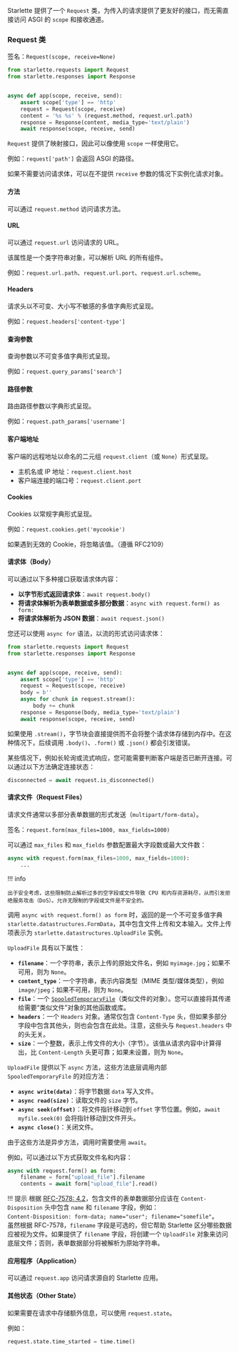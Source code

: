 
Starlette 提供了一个 `Request` 类，为传入的请求提供了更友好的接口，而无需直接访问 ASGI 的 `scope` 和接收通道。

### Request 类

签名：`Request(scope, receive=None)`

```python
from starlette.requests import Request
from starlette.responses import Response


async def app(scope, receive, send):
    assert scope['type'] == 'http'
    request = Request(scope, receive)
    content = '%s %s' % (request.method, request.url.path)
    response = Response(content, media_type='text/plain')
    await response(scope, receive, send)
```

`Request` 提供了映射接口，因此可以像使用 `scope` 一样使用它。

例如：`request['path']` 会返回 ASGI 的路径。

如果不需要访问请求体，可以在不提供 `receive` 参数的情况下实例化请求对象。

#### 方法

可以通过 `request.method` 访问请求方法。

#### URL

可以通过 `request.url` 访问请求的 URL。

该属性是一个类字符串对象，可以解析 URL 的所有组件。

例如：`request.url.path`、`request.url.port`、`request.url.scheme`。

#### Headers

请求头以不可变、大小写不敏感的多值字典形式呈现。

例如：`request.headers['content-type']`

#### 查询参数

查询参数以不可变多值字典形式呈现。

例如：`request.query_params['search']`

#### 路径参数

路由路径参数以字典形式呈现。

例如：`request.path_params['username']`

#### 客户端地址

客户端的远程地址以命名的二元组 `request.client`（或 `None`）形式呈现。

- 主机名或 IP 地址：`request.client.host`
- 客户端连接的端口号：`request.client.port`

#### Cookies

Cookies 以常规字典形式呈现。

例如：`request.cookies.get('mycookie')`

如果遇到无效的 Cookie，将忽略该值。（遵循 RFC2109）

#### 请求体（Body）

可以通过以下多种接口获取请求体内容：

- **以字节形式返回请求体**：`await request.body()`
- **将请求体解析为表单数据或多部分数据**：`async with request.form() as form:`
- **将请求体解析为 JSON 数据**：`await request.json()`

您还可以使用 `async for` 语法，以流的形式访问请求体：

```python
from starlette.requests import Request
from starlette.responses import Response


async def app(scope, receive, send):
    assert scope['type'] == 'http'
    request = Request(scope, receive)
    body = b''
    async for chunk in request.stream():
        body += chunk
    response = Response(body, media_type='text/plain')
    await response(scope, receive, send)
```

如果使用 `.stream()`，字节块会直接提供而不会将整个请求体存储到内存中。在这种情况下，后续调用 `.body()`、`.form()` 或 `.json()` 都会引发错误。

某些情况下，例如长轮询或流式响应，您可能需要判断客户端是否已断开连接。可以通过以下方法确定连接状态：

```python
disconnected = await request.is_disconnected()
```

#### 请求文件（Request Files）

请求文件通常以多部分表单数据的形式发送（`multipart/form-data`）。

签名：`request.form(max_files=1000, max_fields=1000)`

可以通过 `max_files` 和 `max_fields` 参数配置最大字段数或最大文件数：

```python
async with request.form(max_files=1000, max_fields=1000):
    ...
```

!!! info

    出于安全考虑，这些限制防止解析过多的空字段或文件导致 CPU 和内存资源耗尽，从而引发拒绝服务攻击（DoS）。允许无限制的字段或文件是不安全的。

调用 `async with request.form() as form` 时，返回的是一个不可变多值字典 `starlette.datastructures.FormData`，其中包含文件上传和文本输入。文件上传项表示为 `starlette.datastructures.UploadFile` 实例。

`UploadFile` 具有以下属性：

- **`filename`**：一个字符串，表示上传的原始文件名，例如 `myimage.jpg`；如果不可用，则为 `None`。
- **`content_type`**：一个字符串，表示内容类型（MIME 类型/媒体类型），例如 `image/jpeg`；如果不可用，则为 `None`。
- **`file`**：一个 <a href="https://docs.python.org/3/library/tempfile.html#tempfile.SpooledTemporaryFile" target="_blank">`SpooledTemporaryFile`</a>（类似文件的对象）。您可以直接将其传递给需要“类似文件”对象的其他函数或库。
- **`headers`**：一个 `Headers` 对象。通常仅包含 `Content-Type` 头，但如果多部分字段中包含其他头，则也会包含在此处。注意，这些头与 `Request.headers` 中的头无关。
- **`size`**：一个整数，表示上传文件的大小（字节）。该值从请求内容中计算得出，比 `Content-Length` 头更可靠；如果未设置，则为 `None`。

`UploadFile` 提供以下 `async` 方法，这些方法底层调用内部 `SpooledTemporaryFile` 的对应方法：

- **`async write(data)`**：将字节数据 `data` 写入文件。
- **`async read(size)`**：读取文件的 `size` 字节。
- **`async seek(offset)`**：将文件指针移动到 `offset` 字节位置。例如，`await myfile.seek(0)` 会将指针移动到文件开头。
- **`async close()`**：关闭文件。

由于这些方法是异步方法，调用时需要使用 `await`。

例如，可以通过以下方式获取文件名和内容：

```python
async with request.form() as form:
    filename = form["upload_file"].filename
    contents = await form["upload_file"].read()
```

!!! 提示
    根据 [RFC-7578: 4.2](https://www.ietf.org/rfc/rfc7578.txt)，包含文件的表单数据部分应该在 `Content-Disposition` 头中包含 `name` 和 `filename` 字段，例如：  
    `Content-Disposition: form-data; name="user"; filename="somefile"`。  
    虽然根据 RFC-7578，`filename` 字段是可选的，但它帮助 Starlette 区分哪些数据应被视为文件。如果提供了 `filename` 字段，将创建一个 `UploadFile` 对象来访问底层文件；否则，表单数据部分将被解析为原始字符串。

#### 应用程序（Application）

可以通过 `request.app` 访问请求源自的 Starlette 应用。

#### 其他状态（Other State）

如果需要在请求中存储额外信息，可以使用 `request.state`。

例如：

```python
request.state.time_started = time.time()
```
